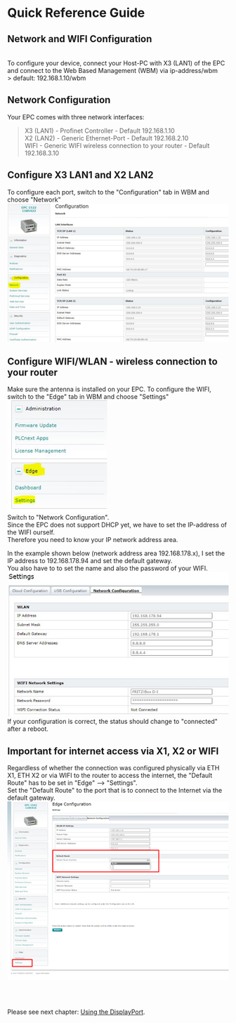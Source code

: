 # Quick Reference Guide<br>

## Network and WIFI Configuration
<br>
To configure your device, connect your Host-PC with X3 (LAN1) of the EPC and connect to the Web Based Management (WBM) via ip-address/wbm <br>
> default: 192.168.1.10/wbm <br>


## Network Configuration

Your EPC comes with three network interfaces: <br>
> X3 (LAN1) - Profinet Controller  - Default 192.168.1.10 <br>
> X2 (LAN2) - Generic Ethernet-Port - Default 192.168.2.10 <br>
WIFI        - Generic WIFI wireless connection to your router - Default 192.168.3.10<br>

## Configure X3 LAN1 and X2 LAN2

To configure each port, switch to the "Configuration" tab in WBM and choose "Network" <br>
![ConfigNetwork](../images/Config_NetworkX3.JPG) <br>

## Configure WIFI/WLAN - wireless connection to your router
Make sure the antenna is installed on your EPC.
To configure the WIFI, switch to the "Edge" tab in WBM and choose "Settings" <br>
![ConfigWIFI](../images/Config_WIFI.JPG) <br>
Switch to "Network Configuration". <br>
Since the EPC does not support DHCP yet, we have to set the IP-address of the WIFI ourself. <br> Therefore you need to know your IP network address area. <br>

In the example shown below (network address area 192.168.178.x), I set the IP address to 192.168.178.94 and set the default gateway. <br>
You also have to to set the name and also the password of your WIFI. <br>
![ConfigWIFI2](../images/Config_WIFI2.JPG) <br>
If your configuration is correct, the status should change to "connected" after a reboot.

## Important for internet access via X1, X2 or WIFI
Regardless of whether the connection was configured physically via ETH X1, ETH X2 or via WIFI to the router to access the internet, the "Default Route" has to be set in "Edge" --> "Settings". <br>
Set the "Default Route" to the port that is to connect to the Internet via the default gateway. <br>
![NetworkRoute](../images/NetworkRoute.png) <br>

<BR >
<br>

Please see next chapter: [Using the DisplayPort](4_DisplayPort.md).  <br>


